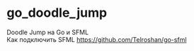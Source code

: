 # go_doodle_jump

Doodle Jump на Go и SFML<br>
Как подключить SFML https://github.com/Telroshan/go-sfml
